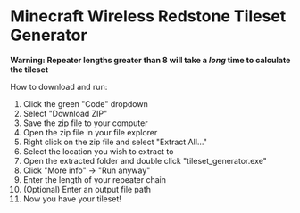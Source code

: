 # Minecraft Wireless Redstone Tileset Generator

**Warning: Repeater lengths greater than 8 will take a *long* time to calculate the tileset**

How to download and run:
1. Click the green "Code" dropdown
2. Select "Download ZIP"
3. Save the zip file to your computer
4. Open the zip file in your file explorer
5. Right click on the zip file and select "Extract All..."
6. Select the location you wish to extract to
7. Open the extracted folder and double click "tileset_generator.exe"
8. Click "More info" -> "Run anyway"
9. Enter the length of your repeater chain
10. (Optional) Enter an output file path
11. Now you have your tileset!
